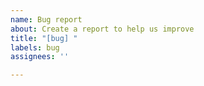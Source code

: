 ```yaml
---
name: Bug report
about: Create a report to help us improve
title: "[bug] "
labels: bug
assignees: ''

---
```



